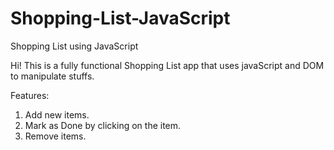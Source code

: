 # Shopping-List-JavaScript
Shopping List using JavaScript

Hi! This is a fully functional Shopping List app that uses javaScript and DOM to manipulate stuffs.

Features:
1. Add new items.
2. Mark as Done by clicking on the item.
3. Remove items.
